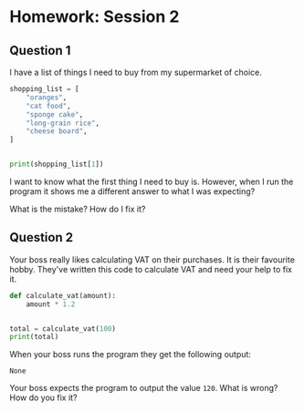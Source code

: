 # Homework: Session 2

## Question 1

I have a list of things I need to buy from my supermarket of choice. 

```python
shopping_list = [
    "oranges",
    "cat food",
    "sponge cake",
    "long-grain rice",
    "cheese board",
]


print(shopping_list[1])

```

I want to know what the first thing I need to buy is. However, when I run the program it shows me a different answer to what I was expecting?

What is the mistake? How do I fix it?


## Question 2

Your boss really likes calculating VAT on their purchases. It is their favourite hobby. They've written this code to calculate VAT and need your help to fix it.

```python
def calculate_vat(amount):
    amount * 1.2


total = calculate_vat(100)
print(total)
```  

When your boss runs the program they get the following output:

```
None
```

Your boss expects the program to output the value `120`. What is wrong? How do you fix it?

